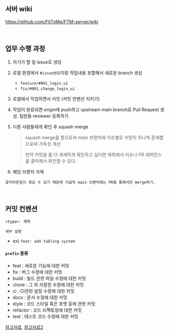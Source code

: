 ## 서버 wiki

https://github.com/FitToMe/FTM-server/wiki

<br>

## 업무 수행 과정

1. 자기가 할 일 issue로 생성

2. 로컬 환경에서 `#issue번호`이랑 작업내용 포함해서 새로운 branch 생성

   * `feature/#001_login_ui`
   * `fix/#001_change_login_ui`

3. 로컬에서 작업하면서 커밋 (커밋 컨벤션 지키기)

4. 작업이 완료되면 origin에 push하고 upstream main branch로 Pull Request 생성. 팀원들 reviewer 등록하기

5. 다른 사람들에게 확인 후 squash merge

    > squash merge를 함으로써 main 브랜치에 이슈별로 커밋이 하나씩 존재함으로써 가독성 개선
    >
    > 만약 커밋을 좀 더 세세하게 확인하고 싶다면 제목에서 이슈나 PR 레퍼런스를 클릭해서 확인할 수 있다.

6. 해당 브랜치 삭제

```
골치아픈일이 생길 수 있기 때문에 가급적 main 브랜치에는 PR을 통해서만 merge하기.
```

<br>

## 커밋 컨벤션

```
<type>: 제목

세부 설명
```

* ex) `feat: add tabling system`

#### `prefix` 종류

* feat : 새로운 기능에 대한 커밋
* fix : 버그 수정에 대한 커밋
* build : 빌드 관련 파일 수정에 대한 커밋
* chore : 그 외 자잘한 수정에 대한 커밋
* ci : CI관련 설정 수정에 대한 커밋
* docs : 문서 수정에 대한 커밋
* style : 코드 스타일 혹은 포맷 등에 관한 커밋
* refactor :  코드 리팩토링에 대한 커밋
* test : 테스트 코드 수정에 대한 커밋

[참고자료](https://overcome-the-limits.tistory.com/entry/%ED%98%91%EC%97%85-%ED%98%91%EC%97%85%EC%9D%84-%EC%9C%84%ED%95%9C-%EA%B8%B0%EB%B3%B8%EC%A0%81%EC%9D%B8-git-%EC%BB%A4%EB%B0%8B%EC%BB%A8%EB%B2%A4%EC%85%98-%EC%84%A4%EC%A0%95%ED%95%98%EA%B8%B0), [참고자료2](https://beomseok95.tistory.com/m/328)
